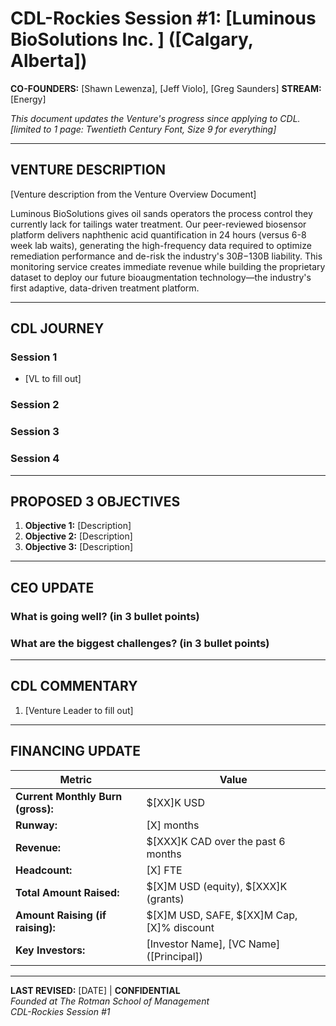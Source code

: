 # CDL-Rockies Session #1: [Luminous BioSolutions Inc. ] ([Calgary, Alberta])

**CO-FOUNDERS:** [Shawn Lewenza], [Jeff Violo], [Greg Saunders]
**STREAM:** [Energy]

_This document updates the Venture's progress since applying to CDL. [limited to 1 page: Twentieth Century Font, Size 9 for everything]_

---

## VENTURE DESCRIPTION

[Venture description from the Venture Overview Document] 

Luminous BioSolutions gives oil sands operators the process control they currently lack for tailings water treatment. Our peer-reviewed biosensor platform delivers naphthenic acid quantification in 24 hours (versus 6-8 week lab waits), generating the high-frequency data required to optimize remediation performance and de-risk the industry's $30B-$130B liability. This monitoring service creates immediate revenue while building the proprietary dataset to deploy our future bioaugmentation technology—the industry's first adaptive, data-driven treatment platform.

---

## CDL JOURNEY

### Session 1

- [VL to fill out]

### Session 2

### Session 3

### Session 4

---

## PROPOSED 3 OBJECTIVES

1. **Objective 1:** [Description]
2. **Objective 2:** [Description]
3. **Objective 3:** [Description]

---

## CEO UPDATE

### What is going well? (in 3 bullet points)

### What are the biggest challenges? (in 3 bullet points)

---

## CDL COMMENTARY

1. [Venture Leader to fill out]

---

## FINANCING UPDATE

|Metric|Value|
|---|---|
|**Current Monthly Burn (gross):**|$[XX]K USD|
|**Runway:**|[X] months|
|**Revenue:**|$[XXX]K CAD over the past 6 months|
|**Headcount:**|[X] FTE|
|**Total Amount Raised:**|$[X]M USD (equity), $[XXX]K (grants)|
|**Amount Raising (if raising):**|$[X]M USD, SAFE, $[XX]M Cap, [X]% discount|
|**Key Investors:**|[Investor Name], [VC Name] ([Principal])|

---

**LAST REVISED:** [DATE] | **CONFIDENTIAL**  
_Founded at The Rotman School of Management_  
_CDL-Rockies Session #1_